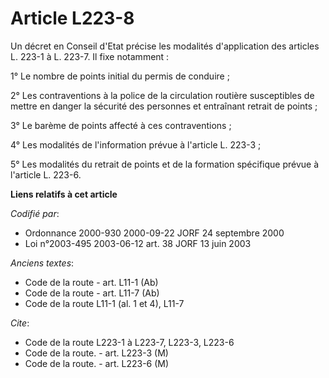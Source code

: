 # Article L223-8

Un décret en Conseil d'Etat précise les modalités d'application des articles L. 223-1 à L. 223-7. Il fixe notamment :

1° Le nombre de points initial du permis de conduire ;

2° Les contraventions à la police de la circulation routière susceptibles de mettre en danger la sécurité des personnes et
entraînant retrait de points ;

3° Le barème de points affecté à ces contraventions ;

4° Les modalités de l'information prévue à l'article L. 223-3 ;

5° Les modalités du retrait de points et de la formation spécifique prévue à l'article L. 223-6.

**Liens relatifs à cet article**

_Codifié par_:

  - Ordonnance 2000-930 2000-09-22 JORF 24 septembre 2000
  - Loi n°2003-495 2003-06-12 art. 38 JORF 13 juin 2003

_Anciens textes_:

  - Code de la route - art. L11-1 (Ab)
  - Code de la route - art. L11-7 (Ab)
  - Code de la route L11-1 (al. 1 et 4), L11-7

_Cite_:

  - Code de la route L223-1 à L223-7, L223-3, L223-6
  - Code de la route. - art. L223-3 (M)
  - Code de la route. - art. L223-6 (M)
